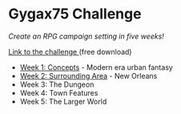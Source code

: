 <script src="{{site.assets}}/javascript/script.js"></script>

# Gygax75 Challenge
_Create an RPG campaign setting in five weeks!_

<a href="https://rayotus.itch.io/gygax75">Link to the challenge </a> (free download)

 - [Week 1: Concepts](week1/week1-notes.md) - Modern era urban fantasy 
 - [Week 2: Surrounding Area](week2/week2-notes.md) - New Orleans
 - Week 3: The Dungeon
 - Week 4: Town Features
 - Week 5: The Larger World

